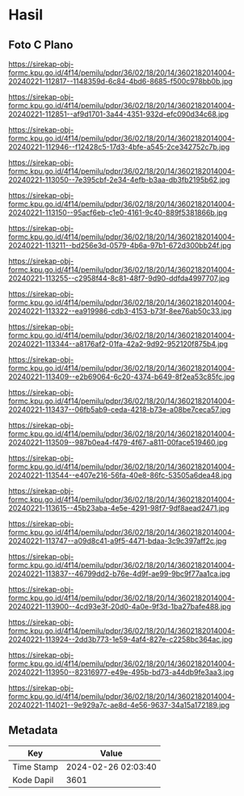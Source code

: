 # Hasil

## Foto C Plano

https://sirekap-obj-formc.kpu.go.id/4f14/pemilu/pdpr/36/02/18/20/14/3602182014004-20240221-112817--1148359d-6c84-4bd6-8685-f500c978bb0b.jpg

https://sirekap-obj-formc.kpu.go.id/4f14/pemilu/pdpr/36/02/18/20/14/3602182014004-20240221-112851--af9d1701-3a44-4351-932d-efc090d34c68.jpg

https://sirekap-obj-formc.kpu.go.id/4f14/pemilu/pdpr/36/02/18/20/14/3602182014004-20240221-112946--f12428c5-17d3-4bfe-a545-2ce342752c7b.jpg

https://sirekap-obj-formc.kpu.go.id/4f14/pemilu/pdpr/36/02/18/20/14/3602182014004-20240221-113050--7e395cbf-2e34-4efb-b3aa-db3fb2195b62.jpg

https://sirekap-obj-formc.kpu.go.id/4f14/pemilu/pdpr/36/02/18/20/14/3602182014004-20240221-113150--95acf6eb-c1e0-4161-9c40-889f5381866b.jpg

https://sirekap-obj-formc.kpu.go.id/4f14/pemilu/pdpr/36/02/18/20/14/3602182014004-20240221-113211--bd256e3d-0579-4b6a-97b1-672d300bb24f.jpg

https://sirekap-obj-formc.kpu.go.id/4f14/pemilu/pdpr/36/02/18/20/14/3602182014004-20240221-113255--c2958f44-8c81-48f7-9d90-ddfda4997707.jpg

https://sirekap-obj-formc.kpu.go.id/4f14/pemilu/pdpr/36/02/18/20/14/3602182014004-20240221-113322--ea919986-cdb3-4153-b73f-8ee76ab50c33.jpg

https://sirekap-obj-formc.kpu.go.id/4f14/pemilu/pdpr/36/02/18/20/14/3602182014004-20240221-113344--a8176af2-01fa-42a2-9d92-952120f875b4.jpg

https://sirekap-obj-formc.kpu.go.id/4f14/pemilu/pdpr/36/02/18/20/14/3602182014004-20240221-113409--e2b69064-6c20-4374-b649-8f2ea53c85fc.jpg

https://sirekap-obj-formc.kpu.go.id/4f14/pemilu/pdpr/36/02/18/20/14/3602182014004-20240221-113437--06fb5ab9-ceda-4218-b73e-a08be7ceca57.jpg

https://sirekap-obj-formc.kpu.go.id/4f14/pemilu/pdpr/36/02/18/20/14/3602182014004-20240221-113509--987b0ea4-f479-4f67-a811-00face519460.jpg

https://sirekap-obj-formc.kpu.go.id/4f14/pemilu/pdpr/36/02/18/20/14/3602182014004-20240221-113544--e407e216-56fa-40e8-86fc-53505a6dea48.jpg

https://sirekap-obj-formc.kpu.go.id/4f14/pemilu/pdpr/36/02/18/20/14/3602182014004-20240221-113615--45b23aba-4e5e-4291-98f7-9df8aead2471.jpg

https://sirekap-obj-formc.kpu.go.id/4f14/pemilu/pdpr/36/02/18/20/14/3602182014004-20240221-113747--a09d8c41-a9f5-4471-bdaa-3c9c397aff2c.jpg

https://sirekap-obj-formc.kpu.go.id/4f14/pemilu/pdpr/36/02/18/20/14/3602182014004-20240221-113837--46799dd2-b76e-4d9f-ae99-9bc9f77aa1ca.jpg

https://sirekap-obj-formc.kpu.go.id/4f14/pemilu/pdpr/36/02/18/20/14/3602182014004-20240221-113900--4cd93e3f-20d0-4a0e-9f3d-1ba27bafe488.jpg

https://sirekap-obj-formc.kpu.go.id/4f14/pemilu/pdpr/36/02/18/20/14/3602182014004-20240221-113924--2dd3b773-1e59-4af4-827e-c2258bc364ac.jpg

https://sirekap-obj-formc.kpu.go.id/4f14/pemilu/pdpr/36/02/18/20/14/3602182014004-20240221-113950--82316977-e49e-495b-bd73-a44db9fe3aa3.jpg

https://sirekap-obj-formc.kpu.go.id/4f14/pemilu/pdpr/36/02/18/20/14/3602182014004-20240221-114021--9e929a7c-ae8d-4e56-9637-34a15a172189.jpg


## Metadata

| Key        | Value               |
| ---------- | ------------------- |
| Time Stamp | 2024-02-26 02:03:40 |
| Kode Dapil | 3601                |



